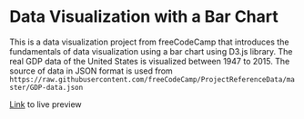 # Data Visualization with a Bar Chart

This is a data visualization project from freeCodeCamp that introduces the fundamentals of data visualization using a bar chart using D3.js library.
The real GDP data of the United States is visualized between 1947 to 2015.
The source of data in JSON format is used from `https://raw.githubusercontent.com/freeCodeCamp/ProjectReferenceData/master/GDP-data.json`

[Link](https://rajdeepdev10.github.io/bar-chart) to live preview